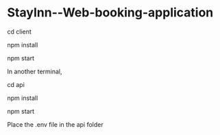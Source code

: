 # StayInn--Web-booking-application

cd client  

npm install  

npm start  

In another terminal,

cd api  

npm install  

npm start  

Place the .env file in the api folder

